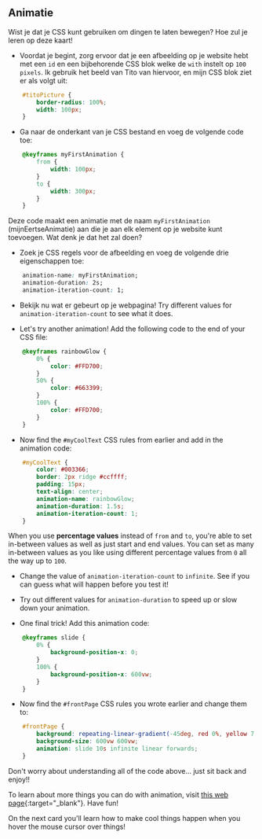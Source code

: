 ## Animatie

Wist je dat je CSS kunt gebruiken om dingen te laten bewegen? Hoe zul je leren op deze kaart!

+ Voordat je begint, zorg ervoor dat je een afbeelding op je website hebt met een `id` en een bijbehorende CSS blok welke de `with` instelt op `100 pixels`. Ik gebruik het beeld van Tito van hiervoor, en mijn CSS blok ziet er als volgt uit:

```css
    #titoPicture {
        border-radius: 100%;
        width: 100px;
    }
```

+ Ga naar de onderkant van je CSS bestand en voeg de volgende code toe:

```css
    @keyframes myFirstAnimation {
        from {
            width: 100px;
        }
        to {
            width: 300px;
        }
    }
```

Deze code maakt een animatie met de naam `myFirstAnimation` (mijnEertseAnimatie) aan die je aan elk element op je website kunt toevoegen. Wat denk je dat het zal doen?

+ Zoek je CSS regels voor de afbeelding en voeg de volgende drie eigenschappen toe:

```css
    animation-name: myFirstAnimation;
    animation-duration: 2s;
    animation-iteration-count: 1;
```

+ Bekijk nu wat er gebeurt op je webpagina! Try different values for `animation-iteration-count` to see what it does.

+ Let's try another animation! Add the following code to the end of your CSS file:

```css
    @keyframes rainbowGlow {
        0% {
            color: #FFD700;
        }
        50% {
            color: #663399;
        }
        100% {
            color: #FFD700;
        }
    }
```

+ Now find the `#myCoolText` CSS rules from earlier and add in the animation code:

```css
    #myCoolText {        
        color: #003366;
        border: 2px ridge #ccffff;
        padding: 15px;
        text-align: center;
        animation-name: rainbowGlow;
        animation-duration: 1.5s;
        animation-iteration-count: 1;
    }
```

When you use **percentage values** instead of `from` and `to`, you're able to set in-between values as well as just start and end values. You can set as many in-between values as you like using different percentage values from `0` all the way up to `100`.

+ Change the value of `animation-iteration-count` to `infinite`. See if you can guess what will happen before you test it!

+ Try out different values for `animation-duration` to speed up or slow down your animation.

+ One final trick! Add this animation code:

```css
    @keyframes slide {
        0% {
            background-position-x: 0;
        }
        100% {
            background-position-x: 600vw;
        }
    }
```

+ Now find the `#frontPage` CSS rules you wrote earlier and change them to:

```css
    #frontPage {
        background: repeating-linear-gradient(-45deg, red 0%, yellow 7.14%, lime 14.28%, cyan 21.42%, cyan 28.56%, blue 35.7%, magenta 42.84%, red 50%);
        background-size: 600vw 600vw;
        animation: slide 10s infinite linear forwards;
    }
```

Don't worry about understanding all of the code above... just sit back and enjoy!!

To learn about more things you can do with animation, visit [this web page](http://dojo.soy/html2-css-animation){:target="_blank"}. Have fun!

On the next card you'll learn how to make cool things happen when you hover the mouse cursor over things!